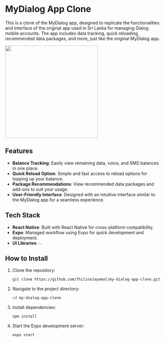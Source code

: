 # MyDialog App Clone

This is a clone of the MyDialog app, designed to replicate the functionalities and interface of the original app used in Sri Lanka for managing Dialog mobile accounts. The app includes data tracking, quick reloading, recommended data packages, and more, just like the original MyDialog app.

<img src="https://github.com/user-attachments/assets/e5e25211-6026-4d86-bc8d-2e1fb7daecac" height="300" width="auto"/>

## Features

- **Balance Tracking**: Easily view remaining data, voice, and SMS balances in one place.
- **Quick Reload Option**: Simple and fast access to reload options for topping up your balance.
- **Package Recommendations**: View recommended data packages and add-ons to suit your usage.
- **User-Friendly Interface**: Designed with an intuitive interface similar to the MyDialog app for a seamless experience.

## Tech Stack

- **React Native**: Built with React Native for cross-platform compatibility.
- **Expo**: Managed workflow using Expo for quick development and deployment.
- **UI Libraries**: -.

## How to Install

1. Clone the repository:
   ```bash
   git clone https://github.com/ThilinaJayamal/my-dialog-app-clone.git
   ```
2. Navigate to the project directory:
   ```bash
   cd my-dialog-app-clone
   ```
3. Install dependencies:
   ```bash
   npm install
   ```
4. Start the Expo development server:
   ```bash
   expo start
   ```
